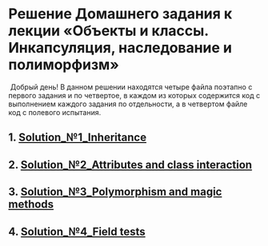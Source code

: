 # Решение Домашнего задания к лекции «Объекты и классы. Инкапсуляция, наследование и полиморфизм»
​
Добрый день! В данном решении находятся четыре файла поэтапно с первого задания и по четвертое, в каждом из которых содержится код с выполнением каждого задания по отдельности, а в четвертом файле код с полевого испытания. 

## 1. [Solution_№1_Inheritance](Solution_№1_Inheritance.py)


## 2. [Solution_№2_Attributes and class interaction](<Solution_№2_Attributes and class interaction.py>)


## 3. [Solution_№3_Polymorphism and magic methods](<Solution_№3_Polymorphism and magic methods.py>)


## 4. [Solution_№4_Field tests](<Solution_№4_Field tests.py>)



